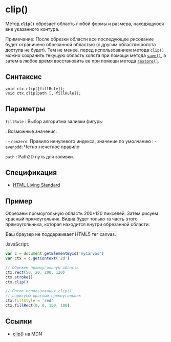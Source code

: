 # clip()

Метод **`clip()`** обрезает область любой формы и размера, находящуюся вне указанного контура.

Примечание: После обрезки области все последующее рисование будет ограничено обрезанной областью (к другим областям холста доступа не будет). Тем не менее, перед использованием метода `clip()` можно сохранить текущую область холста при помощи метода [`save()`](<save().md>), а затем в любое время восстановить ее при помощи метода [`restore()`](<restore().md>).

## Синтаксис

```
void ctx.clip([fillRule]);
void ctx.clip(path [, fillRule]);
```

## Параметры

`fillRule`
: Выбор алгоритма заливки фигуры

: Возможные значения:

: - `nonzero`: Правило ненулевого индекса, значение по умолчанию
: - `evenodd`: Четно-нечетное правило

`path`
: Path2D путь для заливки.

## Спецификация

- [HTML Living Standard](https://html.spec.whatwg.org/multipage/canvas.html#dom-context-2d-clip)

## Пример

Обрезаем прямоугольную область 200\*120 пикселей. Затем рисуем красный прямоугольник. Видна будет только та часть этого прямоугольника, которая находится внутри обрезанной области:

<canvas id="myCanvas" width="300" height="150" style="border:1px solid #d3d3d3;background:#ffffff;">
Ваш браузер не поддерживает HTML5 тег canvas.
</canvas>
<script>
var c=document.getElementById("myCanvas");
var canvOK=1;
try {c.getContext("2d");}
catch (er) {canvOK=0;}
if (canvOK==1){
var c=document.getElementById("myCanvas");
var ctx=c.getContext("2d");
// Clip a rectangular area
ctx.rect(50,20,200,120);
ctx.stroke();
ctx.clip();
// Draw red rectangle after clip()
ctx.fillStyle="red";
ctx.fillRect(0,0,150,100);}
</script>

JavaScript:

```js
var c = document.getElementById('myCanvas')
var ctx = c.getContext('2d')

// Обрежем прямоугольную область
ctx.rect(50, 20, 200, 120)
ctx.stroke()
ctx.clip()

// После использования clip()
// нарисуем красный прямоугольник
ctx.fillStyle = 'red'
ctx.fillRect(0, 0, 150, 100)
```

## Ссылки

- [clip()](https://developer.mozilla.org/ru/docs/Web/API/CanvasRenderingContext2D/clip) на MDN
